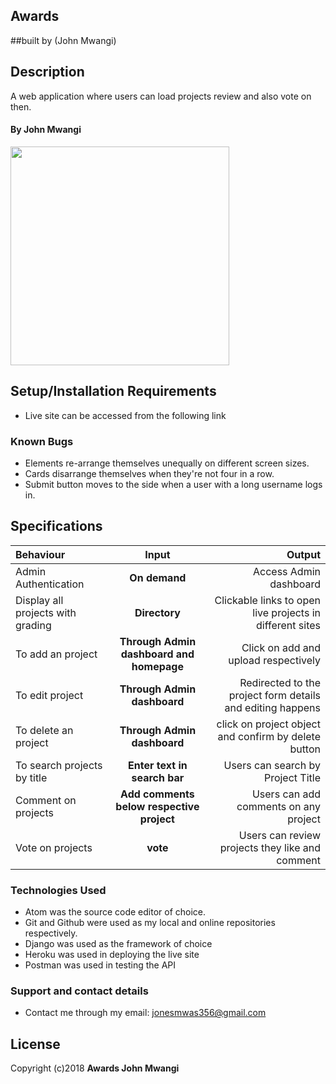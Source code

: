 ## Awards

##built by (John Mwangi)


## Description
A web application  where users can load projects review and also vote on then.


#### By **John Mwangi**

<img src="static/images/appawards.png" height=350>

## Setup/Installation Requirements

* Live site can be accessed from the following link


### Known Bugs

* Elements re-arrange themselves unequally on different screen sizes.
* Cards disarrange themselves when they're not four in a row.
* Submit button moves to the side when a user with a long username logs in.

## Specifications
| Behaviour | Input | Output |
| :---------------- | :---------------: | ------------------: |
| Admin Authentication | **On demand** | Access Admin dashboard |
| Display all projects with grading | **Directory** | Clickable links to open live projects in different sites |
| To add an project  | **Through Admin dashboard and homepage** | Click on add and upload respectively|
| To edit project  | **Through Admin dashboard** | Redirected to the  project form details and editing happens|
| To delete an project  | **Through Admin dashboard** | click on project object and confirm by delete button|
| To search projects by title | **Enter text in search bar** | Users can search by Project Title|
| Comment on projects | **Add comments below respective project** | Users can add comments on any project|
| Vote on projects | **vote** | Users can review projects they like and comment|



### Technologies Used

* Atom was the source code editor of choice.
* Git and Github were used as my local and online repositories respectively.
* Django was used as the framework of choice
* Heroku was used in deploying the live site
* Postman was used in testing the API

### Support and contact details

* Contact me through my email: jonesmwas356@gmail.com


## License
Copyright (c)2018 **Awards John Mwangi**
